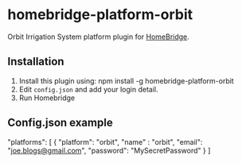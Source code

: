# homebridge-platform-orbit
Orbit Irrigation System platform plugin for [HomeBridge](https://github.com/nfarina/homebridge).

## Installation

1. Install this plugin using: npm install -g homebridge-platform-orbit
2. Edit ``config.json`` and add your login detail.
3. Run Homebridge

## Config.json example

"platforms": [
	{
		"platform": "orbit",
		"name" : "orbit",
		"email": "joe.blogs@gmail.com",
		"password": "MySecretPassword"
	}
]